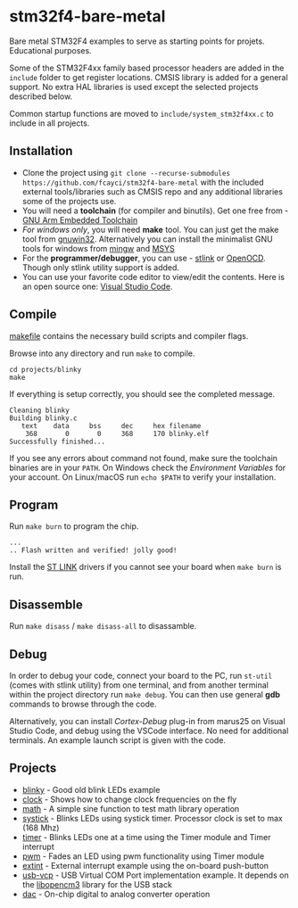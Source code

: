 # stm32f4-bare-metal

Bare metal STM32F4 examples to serve as starting points for projets. Educational purposes.

Some of the STM32F4xx family based processor headers are added in the `include` folder to get 
register locations. CMSIS library is added for a general support. No extra HAL libraries is used except the selected projects described below.

Common startup functions are moved to `include/system_stm32f4xx.c` to include in all projects.

## Installation

- Clone the project using `git clone --recurse-submodules https://github.com/fcayci/stm32f4-bare-metal`
with the included external tools/libraries such as CMSIS repo and any additional libraries some of the projects use.
- You will need a **toolchain** (for compiler and binutils). Get one free from - [GNU Arm Embedded Toolchain](https://developer.arm.com/open-source/gnu-toolchain/gnu-rm/downloads)
- *For windows only*, you will need **make** tool. You can just get the make tool from [gnuwin32](http://gnuwin32.sourceforge.net/packages/make.htm). Alternatively you can install the minimalist GNU tools for windows from [mingw](https://mingw-w64.org/) and [MSYS](https://www.msys2.org/)
- For the **programmer/debugger**, you can use - [stlink](https://github.com/texane/stlink) or [OpenOCD](http://openocd.org/). Though only stlink utility support is added.
- You can use your favorite code editor to view/edit the contents. Here is an open source one: [Visual Studio Code](https://code.visualstudio.com/).

## Compile

[makefile](projects/armf4.mk) contains the necessary build scripts and compiler flags.

Browse into any directory and run `make` to compile.

```
cd projects/blinky
make
```

If everything is setup correctly, you should see the completed message.
```
Cleaning blinky
Building blinky.c
   text    data     bss     dec     hex filename
    368	      0	      0	    368	    170	blinky.elf
Successfully finished...
```

If you see any errors about command not found, make sure the toolchain binaries are in your `PATH`. On Windows check the *Environment Variables* for your account. On Linux/macOS run `echo $PATH` to verify your installation.

## Program

Run `make burn` to program the chip.
```
...
.. Flash written and verified! jolly good!
```

Install the [ST LINK](https://www.st.com/en/development-tools/st-link-v2.html) drivers if you cannot see your board when `make burn` is run.

## Disassemble

Run `make disass` / `make disass-all` to disassamble.

## Debug

In order to debug your code, connect your board to the PC, run `st-util` (comes with stlink utility) from one terminal, and from another terminal within the project directory run `make debug`. You can then use general **gdb** commands to browse through the code.

Alternatively, you can install *Cortex-Debug* plug-in from marus25 on Visual Studio Code, and debug using the VSCode interface. No need for additional terminals. An example launch script is given with the code.

## Projects

* [blinky](projects/blinky/) - Good old blink LEDs example
* [clock](projects/clock/) - Shows how to change clock frequencies on the fly
* [math](projects/math/) - A simple sine function to test math library operation
* [systick](projects/systick/) - Blinks LEDs using systick timer. Processor clock is set to max (168 Mhz)
* [timer](projects/timer/) - Blinks LEDs one at a time using the Timer module and Timer interrupt
* [pwm](projects/pwm/) - Fades an LED using pwm functionality using Timer module
* [extint](projects/extint/) - External interrupt example using the on-board push-button
* [usb-vcp](projects/usb-vcp/) - USB Virtual COM Port implementation example. It depends on the [libopencm3](https://github.com/libopencm3/libopencm3) library for the USB stack
* [dac](projects/dac/) - On-chip digital to analog converter operation